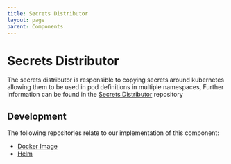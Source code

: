 ```yaml
---
title: Secrets Distributor
layout: page
parent: Components
---
```


# Secrets Distributor
The secrets distributor is responsible to copying secrets around kubernetes allowing them to be used in pod definitions in multiple namespaces, Further information can be found in the [Secrets Distributor](./docker/secrets-distributor/) repository

## Development
The following repositories relate to our implementation of this component:
* [Docker Image](https://github.com/lsc-sde/docker-secrets-distributor)
* [Helm](https://github.com/lsc-sde/iac-helm-secrets-distributor)